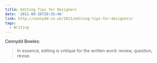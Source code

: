 ```yaml
---
title: Editing Tips for Designers
date: '2011-09-26T20:35:46'
link: http://cennydd.co.uk/2011/editing-tips-for-designers/
tags:
  - Writing
---
```

Cennydd Bowles:

> In essence, editing is critique for the written word: review, question, revise.
